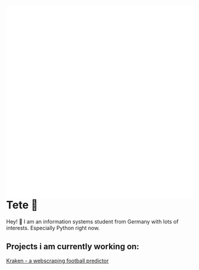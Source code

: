 <img align="right" src="/github-metrics.svg" alt="metrics"/>

# Tete 🐻
Hey! 👋 I am an information systems student from Germany with lots of interests. Especially Python right now.


## Projects i am currently working on:
<a href="https://github.com/TeteXQ/Webscraping-Football-Predictor">Kraken - a webscraping football predictor</a>

<!--
Here are some ideas to get you started:

- 🔭 I’m currently working on ...
- 🌱 I’m currently learning ...
- 👯 I’m looking to collaborate on ...
- 🤔 I’m looking for help with ...
- 💬 Ask me about ...
- 📫 How to reach me: ...
- 😄 Pronouns: ...
- ⚡ Fun fact: ...
<p align="center"><img src="/github-metrics.svg" width="400" alt="Metrics" ></p>
-->
